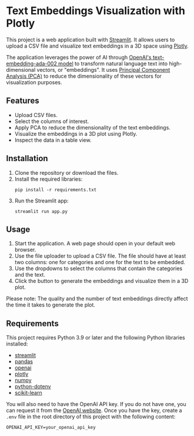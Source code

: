 # Text Embeddings Visualization with Plotly

This project is a web application built with [Streamlit](https://streamlit.io/). It allows users to upload a CSV file and visualize text embeddings in a 3D space using [Plotly](https://plotly.com/).

The application leverages the power of AI through [OpenAI's text-embedding-ada-002 model](https://www.openai.com/) to transform natural language text into high-dimensional vectors, or "embeddings". It uses [Principal Component Analysis (PCA)](https://en.wikipedia.org/wiki/Principal_component_analysis) to reduce the dimensionality of these vectors for visualization purposes.

## Features

- Upload CSV files.
- Select the columns of interest.
- Apply PCA to reduce the dimensionality of the text embeddings.
- Visualize the embeddings in a 3D plot using Plotly.
- Inspect the data in a table view.

## Installation

1. Clone the repository or download the files.
2. Install the required libraries:
   ```
   pip install -r requirements.txt
   ```
3. Run the Streamlit app:
   ```
   streamlit run app.py
   ```

## Usage

1. Start the application. A web page should open in your default web browser.
2. Use the file uploader to upload a CSV file. The file should have at least two columns: one for categories and one for the text to be embedded.
3. Use the dropdowns to select the columns that contain the categories and the text.
4. Click the button to generate the embeddings and visualize them in a 3D plot.

Please note: The quality and the number of text embeddings directly affect the time it takes to generate the plot.

## Requirements

This project requires Python 3.9 or later and the following Python libraries installed:

- [streamlit](https://streamlit.io/)
- [pandas](https://pandas.pydata.org/)
- [openai](https://www.openai.com/)
- [plotly](https://plotly.com/)
- [numpy](https://numpy.org/)
- [python-dotenv](https://pypi.org/project/python-dotenv/)
- [scikit-learn](https://scikit-learn.org/stable/)

You will also need to have the OpenAI API key. If you do not have one, you can request it from the [OpenAI website](https://beta.openai.com/). Once you have the key, create a `.env` file in the root directory of this project with the following content:

```
OPENAI_API_KEY=your_openai_api_key
```

